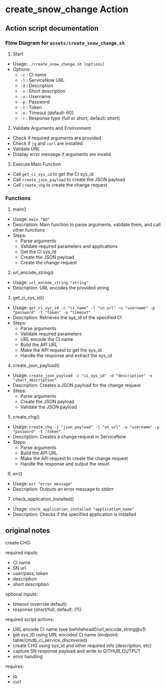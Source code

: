 # create_snow_change Action



## Action script documentation

### Flow Diagram for `assets/create_snow_change.sh`

1. Start
  - Usage: `./create_snow_change.sh [options]`
  - Options:
    - `-c` : CI name
    - `-l` : ServiceNow URL
    - `-d` : Description
    - `-s` : Short description
    - `-u` : Username
    - `-p` : Password
    - `-t` : Token
    - `-o` : Timeout (default: 60)
    - `-r` : Response type (full or short, default: short)
2. Validate Arguments and Environment
  - Check if required arguments are provided
  - Check if `jq` and `curl` are installed
  - Validate URL
  - Display error message if arguments are invalid
3. Execute Main Function
  - Call `get_ci_sys_id` to get the CI sys_id
  - Call `create_json_payload` to create the JSON payload
  - Call `create_chg` to create the change request

### Functions

1. main()
  - Usage: `main "$@"`
  - Description: Main function to parse arguments, validate them, and call other functions
  - Steps:
    - Parse arguments
    - Validate required parameters and applications
    - Get the CI sys_id
    - Create the JSON payload
    - Create the change request

2. url_encode_string()
  - Usage: `url_encode_string "string"`
  - Description: URL encodes the provided string

3. get_ci_sys_id()
  - Usage: `get_ci_sys_id -c "ci_name" -l "sn_url" -u "username" -p "password" -t "token" -o "timeout"`
  - Description: Retrieves the sys_id of the specified CI
  - Steps:
    - Parse arguments
    - Validate required parameters
    - URL encode the CI name
    - Build the API URL
    - Make the API request to get the sys_id
    - Handle the response and extract the sys_id

4. create_json_payload()
  - Usage: `create_json_payload -c "ci_sys_id" -d "description" -s "short_description"`
  - Description: Creates a JSON payload for the change request
  - Steps:
    - Parse arguments
    - Create the JSON payload
    - Validate the JSON payload

5. create_chg()
  - Usage: `create_chg -j "json_payload" -l "sn_url" -u "username" -p "password" -t "token"`
  - Description: Creates a change request in ServiceNow
  - Steps:
    - Parse arguments
    - Build the API URL
    - Make the API request to create the change request
    - Handle the response and output the result

6. err()
  - Usage: `err "error message"`  
  - Description: Outputs an error message to stderr

7. check_application_installed()
  - Usage: `check_application_installed "application_name"`
  - Description: Checks if the specified application is installed

## original notes

create CHG:

required inputs:
  * CI name
  * SN url
  * user/pass, token
  * description
  * short description

optional inputs:
  * timeout (override default)
  * response (short/full, default: (?))


required script actions:
  * URL encode CI name (see bwhitehead0/url_encode_string@v1)
  * get sys_ID using URL encoded CI name (endpoint: table/cmdb_ci_service_discovered)
  * create CHG using sys_id and other required info (description, etc)
  * capture SN response payload and write to GITHUB_OUTPUT
  * error handling

requires:
  * jq
  * curl
